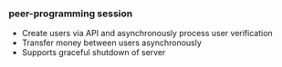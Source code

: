 ### peer-programming session
* Create users via API and asynchronously process user verification
* Transfer money between users asynchronously
* Supports graceful shutdown of server